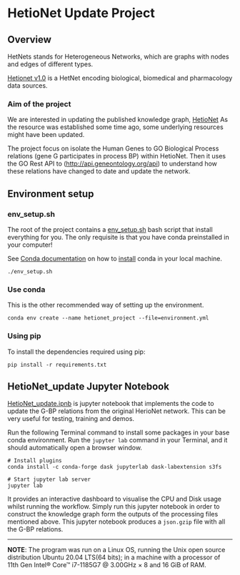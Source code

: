 # HetioNet Update Project

## Overview

HetNets stands for Heterogeneous Networks, which are graphs with nodes and edges of different types.

[Hetionet v1.0](https://github.com/hetio/hetionet) is a HetNet encoding biological, biomedical and pharmacology data sources.

### Aim of the project
 We are interested in updating the published knowledge graph, [HetioNet](https://het.io)
As the resource was established some time ago, some underlying resources might have been updated. 

The project focus on isolate the Human Genes to GO Biological Process relations (gene G participates in process BP) within HetioNet.
Then it uses the GO Rest API to (http://api.geneontology.org/api) to understand how these relations have changed to date and update the network.


## Environment setup

### env_setup.sh 
The root of the project contains a [env_setup.sh](env_setup.sh) bash script that install everything for you. The only requisite is that you have conda preinstalled in your computer!

See [Conda documentation](https://docs.conda.io/en/latest/) on how to [install](https://docs.conda.io/projects/conda/en/latest/user-guide/install/index.html) conda in your local machine.
```shell
./env_setup.sh
```
### Use conda
This is the other recommended way of setting up the environment. 
```shell
conda env create --name hetionet_project --file=environment.yml
```

### Using pip
To install the dependencies required using pip:
```shell
pip install -r requirements.txt
```

## HetioNet_update Jupyter Notebook

[HetioNet_update.ipnb](HetioNet_update.ipynb)  is jupyter notebook that implements the code to update the G-BP relations from the original HerioNet network.
This can be very useful for testing, training and demos.

Run the following Terminal command to install some packages in your base conda environment.
Run the `jupyter lab` command in your Terminal, and it should automatically open a browser window.
```shell
# Install plugins
conda install -c conda-forge dask jupyterlab dask-labextension s3fs

# Start jupyter lab server
jupyter lab
```
It provides an interactive dashboard to visualise the CPU and Disk usage whilst running the workflow.
Simply run this jupyter notebook in order to construct the knowledge graph form the outputs of the processing files mentioned above. 
This jupyter notebook produces a `json.gzip` file with all the G-BP relations.



----------
**NOTE**: The program was run on a Linux OS, running the Unix open source distribution Ubuntu 20.04 LTS(64 bits); 
in a machine with a processor of 11th Gen Intel® Core™ i7-1185G7 @ 3.00GHz × 8 and 16 GiB of RAM. 

